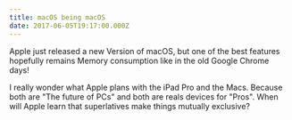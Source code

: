 ```yaml
---
title: macOS being macOS
date: 2017-06-05T19:17:00.000Z
---
```


Apple just released a new Version of macOS, but one of the best features hopefully remains Memory consumption like in the old Google Chrome days!

<section class="hidden" aria-description="Hidden text" tabindex="0">
I really wonder what Apple plans with the iPad Pro and the Macs. Because both are "The future of PCs" and both are reals devices for "Pros". When will Apple learn that superlatives make things mutually exclusive?
</section>